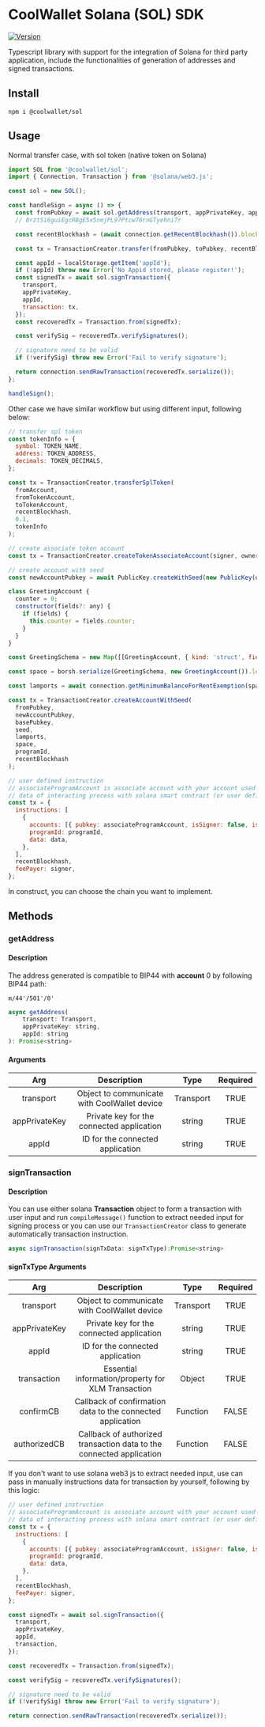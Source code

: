 # CoolWallet Solana (SOL) SDK

[![Version](https://img.shields.io/npm/v/@coolwallet/sol)](https://www.npmjs.com/package/@coolwallet/sol)

Typescript library with support for the integration of Solana for third party application, include the functionalities of generation of addresses and signed transactions.

## Install

```shell
npm i @coolwallet/sol
```

## Usage

Normal transfer case, with sol token (native token on Solana)

```javascript
import SOL from '@coolwallet/sol';
import { Connection, Transaction } from '@solana/web3.js';

const sol = new SOL();

const handleSign = async () => {
  const fromPubkey = await sol.getAddress(transport, appPrivateKey, appId);
  // 8rzt5i6guiEgcRBgE5x5nmjPL97Ptcw76rnGTyehni7r

  const recentBlockhash = (await connection.getRecentBlockhash()).blockhash;

  const tx = TransactionCreator.transfer(fromPubkey, toPubkey, recentBlockhash, 0.1);

  const appId = localStorage.getItem('appId');
  if (!appId) throw new Error('No Appid stored, please register!');
  const signedTx = await sol.signTransaction({
    transport,
    appPrivateKey,
    appId,
    transaction: tx,
  });
  const recoveredTx = Transaction.from(signedTx);

  const verifySig = recoveredTx.verifySignatures();

  // signature need to be valid
  if (!verifySig) throw new Error('Fail to verify signature');

  return connection.sendRawTransaction(recoveredTx.serialize());
};

handleSign();
```

Other case we have similar workflow but using different input, following below:

```javascript
// transfer spl token
const tokenInfo = {
  symbol: TOKEN_NAME,
  address: TOKEN_ADDRESS,
  decimals: TOKEN_DECIMALS,
};

const tx = TransactionCreator.transferSplToken(
  fromAccount,
  fromTokenAccount,
  toTokenAccount,
  recentBlockhash,
  0.1,
  tokenInfo
);

// create associate token account
const tx = TransactionCreator.createTokenAssociateAccount(signer, owner, associateAccount, token, recentBlockhash);

// create account with seed
const newAccountPubkey = await PublicKey.createWithSeed(new PublicKey(owner), seed, programId);

class GreetingAccount {
  counter = 0;
  constructor(fields?: any) {
    if (fields) {
      this.counter = fields.counter;
    }
  }
}

const GreetingSchema = new Map([[GreetingAccount, { kind: 'struct', fields: [['counter', 'u32']] }]]);

const space = borsh.serialize(GreetingSchema, new GreetingAccount()).length;

const lamports = await connection.getMinimumBalanceForRentExemption(space);

const tx = TransactionCreator.createAccountWithSeed(
  fromPubkey,
  newAccountPubkey,
  basePubkey,
  seed,
  lamports,
  space,
  programId,
  recentBlockhash
);

// user defined instruction
// associateProgramAccount is associate account with your account used for storing
// data of interacting process with solana smart contract (or user defined program).
const tx = {
  instructions: [
    {
      accounts: [{ pubkey: associateProgramAccount, isSigner: false, isWritable: true }],
      programId: programId,
      data: data,
    },
  ],
  recentBlockhash,
  feePayer: signer,
};
```

In construct, you can choose the chain you want to implement.

## Methods

### getAddress

#### Description

The address generated is compatible to BIP44 with **account** 0 by following BIP44 path:

```none
m/44'/501'/0'
```

```javascript
async getAddress(
    transport: Transport,
    appPrivateKey: string,
    appId: string
): Promise<string>
```

#### Arguments

|      Arg      |                 Description                  |   Type    | Required |
| :-----------: | :------------------------------------------: | :-------: | :------: |
|   transport   | Object to communicate with CoolWallet device | Transport |   TRUE   |
| appPrivateKey |  Private key for the connected application   |  string   |   TRUE   |
|     appId     |       ID for the connected application       |  string   |   TRUE   |

### signTransaction

#### Description

You can use either solana **Transaction** object to form a transaction with user input and run `compileMessage()` function to extract needed input for signing process or you can use our `TransactionCreator` class to generate automatically transaction instruction.

```javascript
async signTransaction(signTxData: signTxType):Promise<string>
```

#### signTxType Arguments

|      Arg      |                             Description                              |   Type    | Required |
| :-----------: | :------------------------------------------------------------------: | :-------: | :------: |
|   transport   |             Object to communicate with CoolWallet device             | Transport |   TRUE   |
| appPrivateKey |              Private key for the connected application               |  string   |   TRUE   |
|     appId     |                   ID for the connected application                   |  string   |   TRUE   |
|  transaction  |          Essential information/property for XLM Transaction          |  Object   |   TRUE   |
|   confirmCB   |      Callback of confirmation data to the connected application      | Function  |  FALSE   |
| authorizedCB  | Callback of authorized transaction data to the connected application | Function  |  FALSE   |

If you don't want to use solana web3 js to extract needed input, use can pass in manually instructions data for transaction by yourself, following by this logic:

```javascript
// user defined instruction
// associateProgramAccount is associate account with your account used for storing
// data of interacting process with solana smart contract (or user defined program).
const tx = {
  instructions: [
    {
      accounts: [{ pubkey: associateProgramAccount, isSigner: false, isWritable: true }],
      programId: programId,
      data: data,
    },
  ],
  recentBlockhash,
  feePayer: signer,
};

const signedTx = await sol.signTransaction({
  transport,
  appPrivateKey,
  appId,
  transaction,
});

const recoveredTx = Transaction.from(signedTx);

const verifySig = recoveredTx.verifySignatures();

// signature need to be valid
if (!verifySig) throw new Error('Fail to verify signature');

return connection.sendRawTransaction(recoveredTx.serialize());
```
